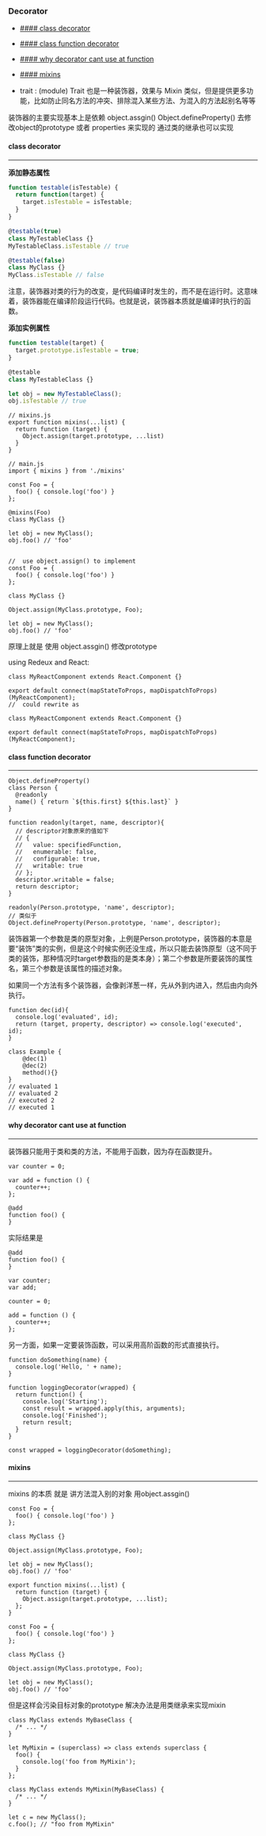 ### Decorator

- [#### class decorator](#h4-id%22class-decorator-626%22class-decoratorh4)
- [#### class function decorator](#h4-id%22class-function-decorator-383%22class-function-decoratorh4)
- [#### why decorator cant use at function](#h4-id%22why-decorator-cant-use-at-function-355%22why-decorator-cant-use-at-functionh4)
- [#### mixins](#h4-id%22mixins-326%22mixinsh4)

- trait : (module)    Trait 也是一种装饰器，效果与 Mixin 类似，但是提供更多功能，比如防止同名方法的冲突、排除混入某些方法、为混入的方法起别名等等

装饰器的主要实现基本上是依赖 object.assgin() Object.defineProperty() 去修改object的prototype 或者 properties 来实现的
通过类的继承也可以实现

#### class decorator
---
**添加静态属性**
```js 
function testable(isTestable) {
  return function(target) {
    target.isTestable = isTestable;
  }
}

@testable(true)
class MyTestableClass {}
MyTestableClass.isTestable // true

@testable(false)
class MyClass {}
MyClass.isTestable // false

```
注意，装饰器对类的行为的改变，是代码编译时发生的，而不是在运行时。这意味着，装饰器能在编译阶段运行代码。也就是说，装饰器本质就是编译时执行的函数。

**添加实例属性**
```js
function testable(target) {
  target.prototype.isTestable = true;
}

@testable
class MyTestableClass {}

let obj = new MyTestableClass();
obj.isTestable // true
```

``` JS
// mixins.js
export function mixins(...list) {
  return function (target) {
    Object.assign(target.prototype, ...list)
  }
}

// main.js
import { mixins } from './mixins'

const Foo = {
  foo() { console.log('foo') }
};

@mixins(Foo)
class MyClass {}

let obj = new MyClass();
obj.foo() // 'foo'


//  use object.assign() to implement 
const Foo = {
  foo() { console.log('foo') }
};

class MyClass {}

Object.assign(MyClass.prototype, Foo);

let obj = new MyClass();
obj.foo() // 'foo'
```

原理上就是 使用 object.assgin()  修改prototype 


using Redeux and React: 
``` JS
class MyReactComponent extends React.Component {}

export default connect(mapStateToProps, mapDispatchToProps)(MyReactComponent);
//  could rewrite as 

class MyReactComponent extends React.Component {}

export default connect(mapStateToProps, mapDispatchToProps)(MyReactComponent);
```


#### class function decorator
---

``` JS
Object.defineProperty()
class Person {
  @readonly
  name() { return `${this.first} ${this.last}` }
}

function readonly(target, name, descriptor){
  // descriptor对象原来的值如下
  // {
  //   value: specifiedFunction,
  //   enumerable: false,
  //   configurable: true,
  //   writable: true
  // };
  descriptor.writable = false;
  return descriptor;
}

readonly(Person.prototype, 'name', descriptor);
// 类似于
Object.defineProperty(Person.prototype, 'name', descriptor);
```
装饰器第一个参数是类的原型对象，上例是Person.prototype，装饰器的本意是要“装饰”类的实例，但是这个时候实例还没生成，所以只能去装饰原型（这不同于类的装饰，那种情况时target参数指的是类本身）；第二个参数是所要装饰的属性名，第三个参数是该属性的描述对象。

如果同一个方法有多个装饰器，会像剥洋葱一样，先从外到内进入，然后由内向外执行。
``` JS
function dec(id){
  console.log('evaluated', id);
  return (target, property, descriptor) => console.log('executed', id);
}

class Example {
    @dec(1)
    @dec(2)
    method(){}
}
// evaluated 1
// evaluated 2
// executed 2
// executed 1
```

#### why decorator cant use at function
---
装饰器只能用于类和类的方法，不能用于函数，因为存在函数提升。

``` JS
var counter = 0;

var add = function () {
  counter++;
};

@add
function foo() {
}
```
实际结果是
``` JS
@add
function foo() {
}

var counter;
var add;

counter = 0;

add = function () {
  counter++;
};
```
另一方面，如果一定要装饰函数，可以采用高阶函数的形式直接执行。
``` JS
function doSomething(name) {
  console.log('Hello, ' + name);
}

function loggingDecorator(wrapped) {
  return function() {
    console.log('Starting');
    const result = wrapped.apply(this, arguments);
    console.log('Finished');
    return result;
  }
}

const wrapped = loggingDecorator(doSomething);
```

#### mixins
---
mixins 的本质 就是 讲方法混入别的对象  用object.assgin()
``` JS
const Foo = {
  foo() { console.log('foo') }
};

class MyClass {}

Object.assign(MyClass.prototype, Foo);

let obj = new MyClass();
obj.foo() // 'foo'
```

``` JS
export function mixins(...list) {
  return function (target) {
    Object.assign(target.prototype, ...list);
  };
}

const Foo = {
  foo() { console.log('foo') }
};

class MyClass {}

Object.assign(MyClass.prototype, Foo);

let obj = new MyClass();
obj.foo() // 'foo'
```
但是这样会污染目标对象的prototype 
解决办法是用类继承来实现mixin

``` JS
class MyClass extends MyBaseClass {
  /* ... */
}
```
``` JS
let MyMixin = (superclass) => class extends superclass {
  foo() {
    console.log('foo from MyMixin');
  }
};
```
``` JS
class MyClass extends MyMixin(MyBaseClass) {
  /* ... */
}

let c = new MyClass();
c.foo(); // "foo from MyMixin"
```


